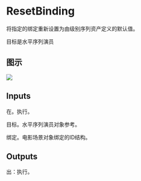 # ResetBinding

将指定的绑定重新设置为由级别序列资产定义的默认值。

目标是水平序列演员

## 图示

![]($-20221218-20511039.png)

## Inputs

在。执行。

目标。水平序列演员对象参考。

绑定。电影场景对象绑定的ID结构。  

## Outputs

出：执行。
